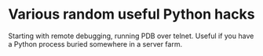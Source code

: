 Various random useful Python hacks
====

Starting with remote debugging, running PDB over telnet. Useful if you have
a Python process buried somewhere in a server farm.
